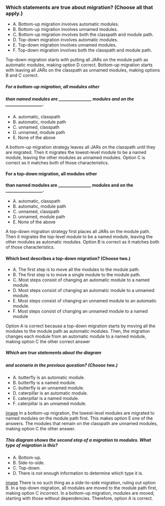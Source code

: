 ### Which statements are true about migration? (Choose all that apply.)
* A. Bottom-up migration involves automatic modules.
* B. Bottom-up migration involves unnamed modules.
* C. Bottom-up migration involves both the classpath and module path.
* D. Top-down migration involves automatic modules.
* E. Top-down migration involves unnamed modules.
* F. Top-down migration involves both the classpath and module path.

Top-down migration starts with putting all JARs
on the module path as automatic modules, making option D correct.
Bottom-up migration starts with leaving all JARs on
the classpath as unnamed modules, making options B and C correct.

##### For a bottom-up migration, all modules other
##### than named modules are ________________ modules and on the __________________.
* A. automatic, classpath
* B. automatic, module path
* C. unnamed, classpath
* D. unnamed, module path
* E. None of the above

A bottom-up migration strategy leaves all JARs on the classpath until they are migrated.
Then it migrates the lowest-level module to be a named module,
leaving the other modules as unnamed modules.
Option C is correct as it matches both of those characteristics.

#### For a top-down migration, all modules other
#### than named modules are ________________ modules and on the __________________.
* A. automatic, classpath
*  B. automatic, module path
*  C. unnamed, classpath
*  D. unnamed, module path
*  E. None of the above

A top-down migration strategy first places all JARs on the module path.
Then it migrates the top-level module to be a named module,
leaving the other modules as automatic modules.
Option B is correct as it matches both of those characteristics.

#### Which best describes a top-down migration? (Choose two.)
* A. The first step is to move all the modules to the module path.
* B. The first step is to move a single module to the module path.
* C. Most steps consist of changing an automatic module to a named module.
* D. Most steps consist of changing an automatic module to a unnamed module.
* E. Most steps consist of changing an unnamed module to an automatic module.
* F. Most steps consist of changing an unnamed module to a named module

Option A is correct because a top-down migration starts
by moving all the modules to the module path as automatic modules.
Then, the migration changes each module from an automatic
module to a named module, making option C the other correct answer

##### Which are true statements about the diagram
##### and scenario in the previous question? (Choose two.)
* A. butterfly is an automatic module.
* B. butterfly is a named module.
* C. butterfly is an unnamed module.
* D. caterpillar is an automatic module.
* E. caterpillar is a named module.
* F. caterpillar is an unnamed module.

[image](images/butterfly_caterpillar.jpg)
In a bottom-up migration, the lowest-level modules are migrated
to named modules on the module path first.
This makes option E one of the answers.
The modules that remain on the classpath are unnamed modules, making option C the other answer.

##### This diagram shows the second step of a migration to modules. What type of migration is this?
* A. Bottom-up.
* B. Side-to-side.
* C. Top-down.
* D. There is not enough information to determine which type it is.

[image](images/butterfly_caterpillar.jpg)
There is no such thing as a side-to-side migration, ruling out option B.
In a top-down migration, all modules are moved to the module path first,
making option C incorrect. In a bottom-up migration,
modules are moved, starting with those without dependencies.
Therefore, option A is correct.
